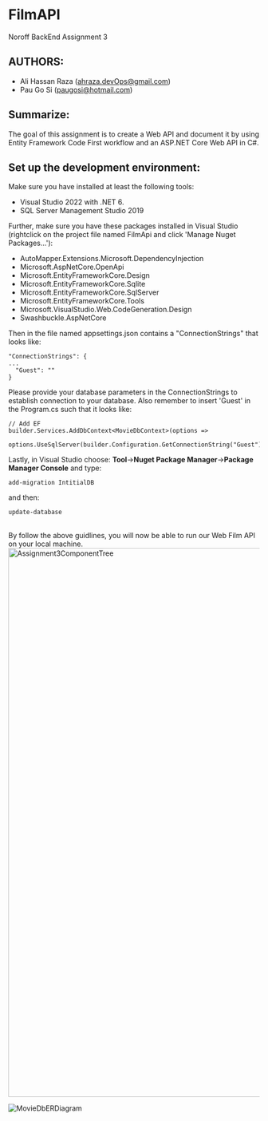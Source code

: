 # FilmAPI
Noroff BackEnd Assignment 3

## AUTHORS:
* Ali Hassan Raza (ahraza.devOps@gmail.com)
* Pau Go Si (paugosi@hotmail.com)

## Summarize:
The goal of this assignment is to create a Web API and document it by using Entity Framework Code First workflow and an ASP.NET Core Web API in C#. 

## Set up the development environment:
Make sure you have installed at least the following tools:
* Visual Studio 2022 with .NET 6.
* SQL Server Management Studio 2019

Further, make sure you have these packages installed in Visual Studio (rightclick on the project file named FilmApi and click 'Manage Nuget Packages...'):
* AutoMapper.Extensions.Microsoft.DependencyInjection
* Microsoft.AspNetCore.OpenApi
* Microsoft.EntityFrameworkCore.Design
* Microsoft.EntityFrameworkCore.Sqlite
* Microsoft.EntityFrameworkCore.SqlServer
* Microsoft.EntityFrameworkCore.Tools
* Microsoft.VisualStudio.Web.CodeGeneration.Design
* Swashbuckle.AspNetCore

Then in the file named appsettings.json contains a "ConnectionStrings" that looks like:
```
"ConnectionStrings": {
...
  "Guest": ""
}
```
Please provide your database parameters in the ConnectionStrings to establish connection to your database.
Also remember to insert 'Guest' in the Program.cs such that it looks like:
```
// Add EF
builder.Services.AddDbContext<MovieDbContext>(options =>
    options.UseSqlServer(builder.Configuration.GetConnectionString("Guest")));
```

Lastly, in Visual Studio choose: **Tool**->**Nuget Package Manager**->**Package Manager Console** and type:
```
add-migration IntitialDB
```
and then:
```
update-database
```
<br>
By follow the above guidlines, you will now be able to run our Web Film API on your local machine.

<img width="1100" alt="Assignment3ComponentTree" src="![MovieDbERDiagram](https://github.com/ahraza51214/FilmAPI/assets/38948071/5371c4f5-00da-4b2c-9017-2f7ceaad7feb)">






![MovieDbERDiagram](https://github.com/ahraza51214/FilmAPI/assets/38948071/5371c4f5-00da-4b2c-9017-2f7ceaad7feb)
